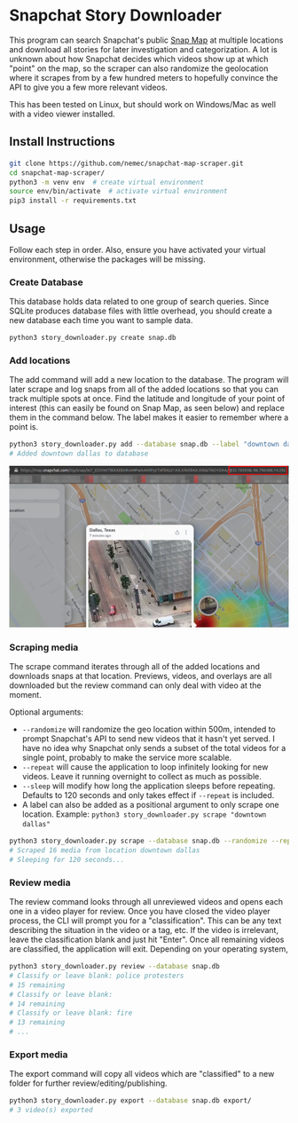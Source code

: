 # Snapchat Story Downloader

This program can search Snapchat's public [Snap Map](https://map.snapchat.com/)
at multiple locations and download all stories for later investigation and
categorization. A lot is unknown about how Snapchat decides which videos show
up at which "point" on the map, so the scraper can also randomize the geolocation
where it scrapes from by a few hundred meters to hopefully convince the API
to give you a few more relevant videos.

This has been tested on Linux, but should work on Windows/Mac as well with
a video viewer installed.


## Install Instructions

```bash
git clone https://github.com/nemec/snapchat-map-scraper.git
cd snapchat-map-scraper/
python3 -m venv env  # create virtual environment
source env/bin/activate  # activate virtual environment
pip3 install -r requirements.txt
```


## Usage

Follow each step in order. Also, ensure you have activated your virtual
environment, otherwise the packages will be missing.

### Create Database

This database holds data related to one group of search queries. Since SQLite
produces database files with little overhead, you should create a new database
each time you want to sample data.

```bash
python3 story_downloader.py create snap.db
```

### Add locations

The add command will add a new location to the database. The program will later
scrape and log snaps from all of the added locations so that you can track multiple
spots at once. Find the latitude and longitude of your point of interest (this
can easily be found on Snap Map, as seen below) and replace them in the command
below. The label makes it easier to remember where a point is.

```bash
python3 story_downloader.py add --database snap.db --label "downtown dallas" 32.783038 -96.796388
# Added downtown dallas to database
```

![snap map](snap-map.png)

### Scraping media

The scrape command iterates through all of the added locations and downloads
snaps at that location. Previews, videos, and overlays are all downloaded
but the review command can only deal with video at the moment.

Optional arguments:

* `--randomize` will randomize the geo location within 500m, intended to prompt
    Snapchat's API to send new videos that it hasn't yet served. I have no idea
    why Snapchat only sends a subset of the total videos for a single point,
    probably to make the service more scalable.
* `--repeat` will cause the application to loop infinitely looking for new videos.
    Leave it running overnight to collect as much as possible.
* `--sleep` will modify how long the application sleeps before repeating. Defaults
    to 120 seconds and only takes effect if `--repeat` is included.
* A label can also be added as a positional argument to only scrape one location.
    Example: `python3 story_downloader.py scrape "downtown dallas"`

```bash
python3 story_downloader.py scrape --database snap.db --randomize --repeat
# Scraped 16 media from location downtown dallas
# Sleeping for 120 seconds...
```

### Review media

The review command looks through all unreviewed videos and opens each one in
a video player for review. Once you have closed the video player process,
the CLI will prompt you for a "classification". This can be any text describing
the situation in the video or a tag, etc. If the video is irrelevant, leave
the classification blank and just hit "Enter". Once all remaining videos are
classified, the application will exit. Depending on your operating system, 


```bash
python3 story_downloader.py review --database snap.db
# Classify or leave blank: police protesters
# 15 remaining
# Classify or leave blank:
# 14 remaining
# Classify or leave blank: fire
# 13 remaining
# ...
```


### Export media

The export command will copy all videos which are "classified" to a new folder
for further review/editing/publishing.

```bash
python3 story_downloader.py export --database snap.db export/
# 3 video(s) exported
```